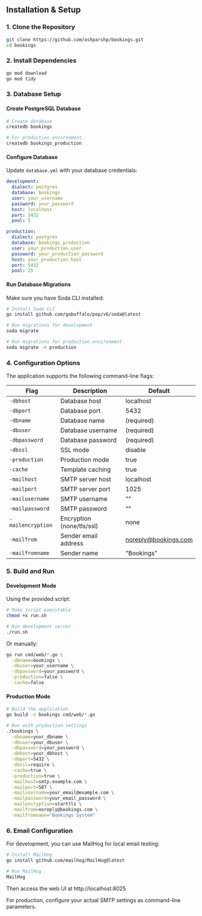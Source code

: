 ## Installation & Setup

### 1. Clone the Repository

```bash
git clone https://github.com/ashparshp/bookings.git
cd bookings
```

### 2. Install Dependencies

```bash
go mod download
go mod tidy
```

### 3. Database Setup

#### Create PostgreSQL Database

```bash
# Create database
createdb bookings

# For production environment
createdb bookings_production
```

#### Configure Database

Update `database.yml` with your database credentials:

```yaml
development:
  dialect: postgres
  database: bookings
  user: your_username
  password: your_password
  host: localhost
  port: 5432
  pool: 5

production:
  dialect: postgres
  database: bookings_production
  user: your_production_user
  password: your_production_password
  host: your_production_host
  port: 5432
  pool: 25
```

#### Run Database Migrations

Make sure you have Soda CLI installed:

```bash
# Install Soda CLI
go install github.com/gobuffalo/pop/v6/soda@latest

# Run migrations for development
soda migrate

# Run migrations for production environment
soda migrate -e production
```

### 4. Configuration Options

The application supports the following command-line flags:

| Flag | Description | Default |
|------|-------------|---------|
| `-dbhost` | Database host | localhost |
| `-dbport` | Database port | 5432 |
| `-dbname` | Database name | (required) |
| `-dbuser` | Database username | (required) |
| `-dbpassword` | Database password | (required) |
| `-dbssl` | SSL mode | disable |
| `-production` | Production mode | true |
| `-cache` | Template caching | true |
| `-mailhost` | SMTP server host | localhost |
| `-mailport` | SMTP server port | 1025 |
| `-mailusername` | SMTP username | "" |
| `-mailpassword` | SMTP password | "" |
| `-mailencryption` | Encryption (none/tls/ssl) | none |
| `-mailfrom` | Sender email address | noreply@bookings.com |
| `-mailfromname` | Sender name | "Bookings" |

### 5. Build and Run

#### Development Mode

Using the provided script:
```bash
# Make script executable
chmod +x run.sh

# Run development server
./run.sh
```

Or manually:
```bash
go run cmd/web/*.go \
  -dbname=bookings \
  -dbuser=your_username \
  -dbpassword=your_password \
  -production=false \
  -cache=false
```

#### Production Mode

```bash
# Build the application
go build -o bookings cmd/web/*.go

# Run with production settings
./bookings \
  -dbname=your_dbname \
  -dbuser=your_dbuser \
  -dbpassword=your_password \
  -dbhost=your_dbhost \
  -dbport=5432 \
  -dbssl=require \
  -cache=true \
  -production=true \
  -mailhost=smtp.example.com \
  -mailport=587 \
  -mailusername=your_email@example.com \
  -mailpassword=your_email_password \
  -mailencryption=starttls \
  -mailfrom=noreply@bookings.com \
  -mailfromname="Bookings System"
```

### 6. Email Configuration

For development, you can use MailHog for local email testing:

```bash
# Install MailHog
go install github.com/mailhog/MailHog@latest

# Run MailHog
MailHog
```

Then access the web UI at http://localhost:8025

For production, configure your actual SMTP settings as command-line parameters.